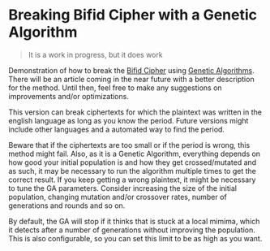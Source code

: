 # Breaking Bifid Cipher with a Genetic Algorithm

> It is a work in progress, but it does work

Demonstration of how to break the [Bifid Cipher](https://en.wikipedia.org/wiki/Bifid_cipher) using [Genetic Algorithms](https://en.wikipedia.org/wiki/Genetic_algorithm). There will be an article coming in the near future with a better description for the method. Until then, feel free to make any suggestions on improvements and/or optimizations.

This version can break ciphertexts for which the plaintext was written in the english language as long as you know the period. Future versions might include other languages and a automated way to find the period.

Beware that if the ciphertexts are too small or if the period is wrong, this method might fail. Also, as it is a Genetic Algorithm, everything depends on how good your initial population is and how they get crossed/mutated and as such, it may be necessary to run the algorithm multiple times to get the correct result. If you keep getting a wrong plaintext, it might be necessary to tune the GA parameters. Consider increasing the size of the initial population, changing mutation and/or crossover rates, number of generations and rounds and so on.

By default, the GA will stop if it thinks that is stuck at a local mimima, which it detects after a number of generations without improving the population. This is also configurable, so you can set this limit to be as high as you want.
